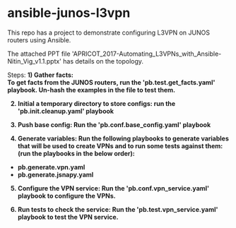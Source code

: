 # ansible-junos-l3vpn

This repo has a project to demonstrate configuring L3VPN on JUNOS routers using Ansible. 

The attached PPT file 'APRICOT_2017-Automating_L3VPNs_with_Ansible-Nitin_Vig_v1.1.pptx' has details on the topology.

Steps:
<b>1) Gather facts:<b><br>
To get facts from the JUNOS routers, run the 'pb.test.get_facts.yaml' playbook. Un-hash the examples in the file to test them.

2) Initial a temporary directory to store configs:
run the 'pb.init.cleanup.yaml' playbook

3) Push base config:
Run the 'pb.conf.base_config.yaml' playbook

4) Generate variables:
Run the following playbooks to generate variables that will be used to create VPNs and to run some tests against them:
(run the playbooks in the below order):
 - pb.generate.vpn.yaml
 - pb.generate.jsnapy.yaml
 
5) Configure the VPN service:
Run the 'pb.conf.vpn_service.yaml' playbook to configure the VPNs.

6) Run tests to check the service:
Run the 'pb.test.vpn_service.yaml' playbook to test the VPN service.
